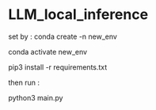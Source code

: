 # LLM_local_inference

set by :
conda create -n new_env 

conda activate new_env

pip3 install -r requirements.txt


then run :

python3 main.py